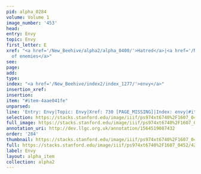 ```yaml
---
pid: alpha_0284
volume: Volume 1
image_number: '453'
head: 
entry: Envy
topic: Envy
first_letter: E
xref: "<a href='/New_Beehive/alpha2/alpha_0400/'>Hatred</a>|<a href='/New_Beehive/alpha3/alpha_0555/'>Love
  of enemies</a>"
see: 
page: 
add: 
type: 
index: "<a href='/New_Beehive/index2/index_1277/'>envy</a>"
insertion_xref: 
insertion: 
item: "#item-4aae041fe"
unparsed: 
line: 'Entry: Envy|Topic: Envy|Xref: 730 [PAGE_MISSING]|Index: envy|#item-4aae041fe'
selection: https://stacks.stanford.edu/image/iiif/ps974xt6740%2F1607_0452/421,3869,3020,691/full/0/default.jpg
full_image: https://stacks.stanford.edu/image/iiif/ps974xt6740%2F1607_0452/full/full/0/default.jpg
annotation_uri: http://dev.llgc.org.uk/annotation/1564519087432
order: '284'
thumbnail: https://stacks.stanford.edu/image/iiif/ps974xt6740%2F1607_0452/421,3869,600,180/250,/0/default.jpg
full: https://stacks.stanford.edu/image/iiif/ps974xt6740%2F1607_0452/421,3869,3020,691/full/0/default.jpg
label: Envy
layout: alpha_item
collection: alpha2
---
```

